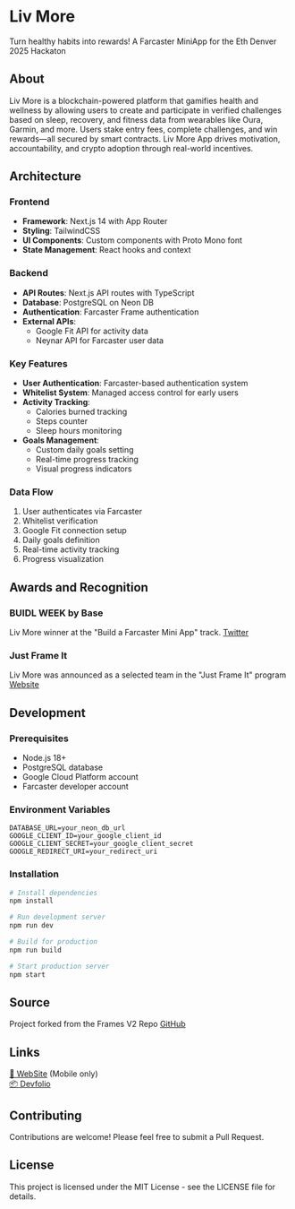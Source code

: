 # Liv More
Turn healthy habits into rewards!
A Farcaster MiniApp for the Eth Denver 2025 Hackaton

## About
Liv More is a blockchain-powered platform that gamifies health and wellness by allowing users to create and participate in verified challenges based on sleep, recovery, and fitness data from wearables like Oura, Garmin, and more. Users stake entry fees, complete challenges, and win rewards—all secured by smart contracts. Liv More App drives motivation, accountability, and crypto adoption through real-world incentives.

## Architecture

### Frontend
- **Framework**: Next.js 14 with App Router
- **Styling**: TailwindCSS
- **UI Components**: Custom components with Proto Mono font
- **State Management**: React hooks and context

### Backend
- **API Routes**: Next.js API routes with TypeScript
- **Database**: PostgreSQL on Neon DB
- **Authentication**: Farcaster Frame authentication
- **External APIs**:
  - Google Fit API for activity data
  - Neynar API for Farcaster user data

### Key Features
- **User Authentication**: Farcaster-based authentication system
- **Whitelist System**: Managed access control for early users
- **Activity Tracking**:
  - Calories burned tracking
  - Steps counter
  - Sleep hours monitoring
- **Goals Management**:
  - Custom daily goals setting
  - Real-time progress tracking
  - Visual progress indicators

### Data Flow
1. User authenticates via Farcaster
2. Whitelist verification
3. Google Fit connection setup
4. Daily goals definition
5. Real-time activity tracking
6. Progress visualization

## Awards and Recognition

### BUIDL WEEK by Base
Liv More winner at the "Build a Farcaster Mini App" track.
[Twitter](https://x.com/buildonbase/status/1897391136270106928)<br />

### Just Frame It
Liv More was announced as a selected team in the "Just Frame It" program
[Website](https://frame-it.builders.garden/)<br />

## Development

### Prerequisites
- Node.js 18+
- PostgreSQL database
- Google Cloud Platform account
- Farcaster developer account

### Environment Variables
```env
DATABASE_URL=your_neon_db_url
GOOGLE_CLIENT_ID=your_google_client_id
GOOGLE_CLIENT_SECRET=your_google_client_secret
GOOGLE_REDIRECT_URI=your_redirect_uri
```

### Installation
```bash
# Install dependencies
npm install

# Run development server
npm run dev

# Build for production
npm run build

# Start production server
npm start
```

## Source
Project forked from the Frames V2 Repo
[GitHub](https://github.com/farcasterxyz/frames-v2-demo)<br />

## Links
[👀 WebSite](https://livmore.life/) (Mobile only)<br/>
[📦 Devfolio](https://devfolio.co/projects/liv-more-015f)<br/>

## Contributing
Contributions are welcome! Please feel free to submit a Pull Request.

## License
This project is licensed under the MIT License - see the LICENSE file for details.
